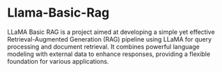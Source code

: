 # Llama-Basic-Rag
LLaMA Basic RAG is a project aimed at developing a simple yet effective Retrieval-Augmented Generation (RAG) pipeline using LLaMA for query processing and document retrieval. It combines powerful language modeling with external data to enhance responses, providing a flexible foundation for various applications.
